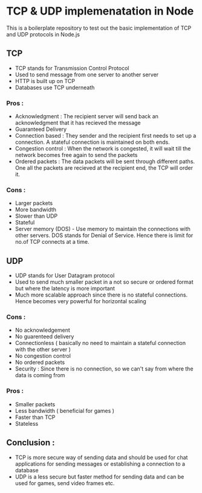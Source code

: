 # TCP & UDP implemenatation in Node

This is a boilerplate repository to test out the basic implementation of TCP and UDP protocols in Node.js

## TCP

- TCP stands for Transmission Control Protocol
- Used to send message from one server to another server
- HTTP is built up on TCP
- Databases use TCP underneath

### Pros :

- Acknowledgment : The recipient server will send back an acknowledgment that it has recieved the message
- Guaranteed Delivery
- Connection based : They sender and the recipient first needs to set up a connection. A stateful connection is maintained on both ends.
- Congestion control : When the network is congested, it will wait till the network becomes free again to send the packets
- Ordered packets : The data packets will be sent through different paths. One all the packets are recieved at the recipient end, the TCP will order it.

### Cons :

- Larger packets
- More bandwidth
- Slower than UDP
- Stateful
- Server memory (DOS) - Use memory to maintain the connections with other servers. DOS stands for Denial of Service. Hence there is limit for no.of TCP connects at a time.

## UDP

- UDP stands for User Datagram protocol
- Used to send much smaller packet in a not so secure or ordered format but where the latency is more important
- Much more scalable approach since there is no stateful connections. Hence becomes very powerful for horizontal scaling

### Cons :

- No acknowledgement
- No guarenteed delivery
- Connectionless ( basically no need to maintain a stateful connection with the other server )
- No congestion control
- No ordered packets
- Security : Since there is no connection, so we can't say from where the data is coming from

### Pros :

- Smaller packets
- Less bandwidth ( beneficial for games )
- Faster than TCP
- Stateless

## Conclusion :

- TCP is more secure way of sending data and should be used for chat applications for sending messages or establishing a connection to a database
- UDP is a less secure but faster method for sending data and can be used for games, send video frames etc.
